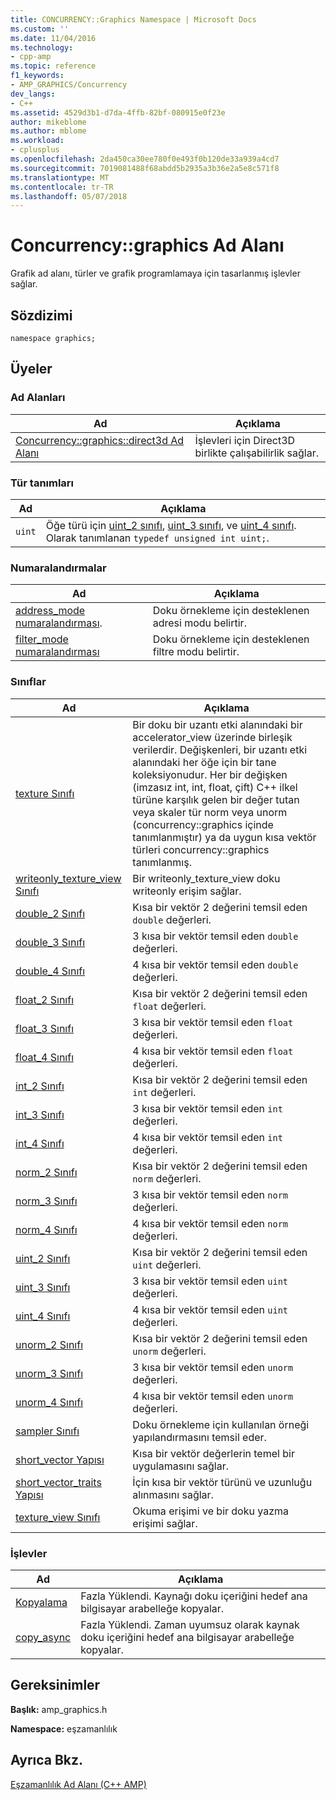 ```yaml
---
title: CONCURRENCY::Graphics Namespace | Microsoft Docs
ms.custom: ''
ms.date: 11/04/2016
ms.technology:
- cpp-amp
ms.topic: reference
f1_keywords:
- AMP_GRAPHICS/Concurrency
dev_langs:
- C++
ms.assetid: 4529d3b1-d7da-4ffb-82bf-080915e0f23e
author: mikeblome
ms.author: mblome
ms.workload:
- cplusplus
ms.openlocfilehash: 2da450ca30ee780f0e493f0b120de33a939a4cd7
ms.sourcegitcommit: 7019081488f68abdd5b2935a3b36e2a5e8c571f8
ms.translationtype: MT
ms.contentlocale: tr-TR
ms.lasthandoff: 05/07/2018
---
```

# <a name="concurrencygraphics-namespace"></a>Concurrency::graphics Ad Alanı
Grafik ad alanı, türler ve grafik programlamaya için tasarlanmış işlevler sağlar.  
  
## <a name="syntax"></a>Sözdizimi  
  
```  
namespace graphics;  
```  
  
## <a name="members"></a>Üyeler  
  
### <a name="namespaces"></a>Ad Alanları  
  
|Ad|Açıklama|  
|----------|-----------------|  
|[Concurrency::graphics::direct3d Ad Alanı](concurrency-graphics-direct3d-namespace.md)|İşlevleri için Direct3D birlikte çalışabilirlik sağlar.|  
  
### <a name="typedefs"></a>Tür tanımları  
  
|Ad|Açıklama|  
|----------|-----------------|  
|`uint`|Öğe türü için [uint_2 sınıfı](uint-2-class.md), [uint_3 sınıfı](uint-3-class.md), ve [uint_4 sınıfı](uint-4-class.md). Olarak tanımlanan `typedef unsigned int uint;`.|  
  
### <a name="enumerations"></a>Numaralandırmalar  
  
|Ad|Açıklama|  
|----------|-----------------|  
|[address_mode numaralandırması](concurrency-graphics-namespace-enums.md#address_mode).|Doku örnekleme için desteklenen adresi modu belirtir.|  
|[filter_mode numaralandırması](concurrency-graphics-namespace-enums.md#filter_mode)|Doku örnekleme için desteklenen filtre modu belirtir.|  
  
### <a name="classes"></a>Sınıflar  
  
|Ad|Açıklama|  
|----------|-----------------|  
|[texture Sınıfı](texture-class.md)|Bir doku bir uzantı etki alanındaki bir accelerator_view üzerinde birleşik verilerdir. Değişkenleri, bir uzantı etki alanındaki her öğe için bir tane koleksiyonudur. Her bir değişken (imzasız int, int, float, çift) C++ ilkel türüne karşılık gelen bir değer tutan veya skaler tür norm veya unorm (concurrency::graphics içinde tanımlanmıştır) ya da uygun kısa vektör türleri concurrency::graphics tanımlanmış.|  
|[writeonly_texture_view Sınıfı](writeonly-texture-view-class.md)|Bir writeonly_texture_view doku writeonly erişim sağlar.|  
|[double_2 Sınıfı](double-2-class.md)|Kısa bir vektör 2 değerini temsil eden `double` değerleri.|  
|[double_3 Sınıfı](double-3-class.md)|3 kısa bir vektör temsil eden `double` değerleri.|  
|[double_4 Sınıfı](double-4-class.md)|4 kısa bir vektör temsil eden `double` değerleri.|  
|[float_2 Sınıfı](float-2-class.md)|Kısa bir vektör 2 değerini temsil eden `float` değerleri.|  
|[float_3 Sınıfı](float-3-class.md)|3 kısa bir vektör temsil eden `float` değerleri.|  
|[float_4 Sınıfı](float-4-class.md)|4 kısa bir vektör temsil eden `float` değerleri.|  
|[int_2 Sınıfı](int-2-class.md)|Kısa bir vektör 2 değerini temsil eden `int` değerleri.|  
|[int_3 Sınıfı](int-3-class.md)|3 kısa bir vektör temsil eden `int` değerleri.|  
|[int_4 Sınıfı](int-4-class.md)|4 kısa bir vektör temsil eden `int` değerleri.|  
|[norm_2 Sınıfı](norm-2-class.md)|Kısa bir vektör 2 değerini temsil eden `norm` değerleri.|  
|[norm_3 Sınıfı](norm-3-class.md)|3 kısa bir vektör temsil eden `norm` değerleri.|  
|[norm_4 Sınıfı](norm-4-class.md)|4 kısa bir vektör temsil eden `norm` değerleri.|  
|[uint_2 Sınıfı](uint-2-class.md)|Kısa bir vektör 2 değerini temsil eden `uint` değerleri.|  
|[uint_3 Sınıfı](uint-3-class.md)|3 kısa bir vektör temsil eden `uint` değerleri.|  
|[uint_4 Sınıfı](uint-4-class.md)|4 kısa bir vektör temsil eden `uint` değerleri.|  
|[unorm_2 Sınıfı](unorm-2-class.md)|Kısa bir vektör 2 değerini temsil eden `unorm` değerleri.|  
|[unorm_3 Sınıfı](unorm-3-class.md)|3 kısa bir vektör temsil eden `unorm` değerleri.|  
|[unorm_4 Sınıfı](unorm-4-class.md)|4 kısa bir vektör temsil eden `unorm` değerleri.|  
|[sampler Sınıfı](sampler-class.md)|Doku örnekleme için kullanılan örneği yapılandırmasını temsil eder.|  
|[short_vector Yapısı](short-vector-structure.md)|Kısa bir vektör değerlerin temel bir uygulamasını sağlar.|  
|[short_vector_traits Yapısı](short-vector-traits-structure.md)|İçin kısa bir vektör türünü ve uzunluğu alınmasını sağlar.|  
|[texture_view Sınıfı](texture-view-class.md)|Okuma erişimi ve bir doku yazma erişimi sağlar.|  
  
### <a name="functions"></a>İşlevler  
  
|Ad|Açıklama|  
|----------|-----------------|  
|[Kopyalama](concurrency-graphics-namespace-functions.md#copy)|Fazla Yüklendi. Kaynağı doku içeriğini hedef ana bilgisayar arabelleğe kopyalar.|  
|[copy_async](concurrency-graphics-namespace-functions.md#copy_async)|Fazla Yüklendi. Zaman uyumsuz olarak kaynak doku içeriğini hedef ana bilgisayar arabelleğe kopyalar.|  
  
## <a name="requirements"></a>Gereksinimler  
 **Başlık:** amp_graphics.h  
  
 **Namespace:** eşzamanlılık  
  
## <a name="see-also"></a>Ayrıca Bkz.  
 [Eşzamanlılık Ad Alanı (C++ AMP)](concurrency-namespace-cpp-amp.md)
